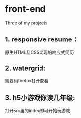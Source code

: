 # front-end
Three of my projects

## 1. **responsive resume**：
原生HTML及CSS实现的响应式简历

## 2. **watergrid**:
需要用firefox打开查看

## 3. **h5小游戏你读几年级**:
打开src里的index即可开始玩游戏
